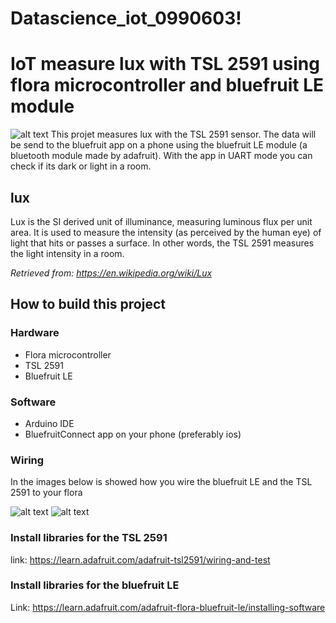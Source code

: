 # Datascience_iot_0990603!
# IoT measure lux with TSL 2591 using flora microcontroller and bluefruit LE module
![alt text](https://user-images.githubusercontent.com/74900539/115708604-82241700-a370-11eb-9170-b2160a3af96d.png)
This projet measures lux with the TSL 2591 sensor. The data will be send to the bluefruit app on a phone using the bluefruit LE module (a bluetooth module made by adafruit). With the app in UART mode you can check if its dark or light in a room. 

## lux
Lux is the SI derived unit of illuminance, measuring luminous flux per unit area. It is used to measure the intensity (as perceived by the human eye) of light that hits or passes a surface. In other words, the TSL 2591 measures the light intensity in a room. 

*Retrieved from: https://en.wikipedia.org/wiki/Lux*

## How to build this project
### Hardware
- Flora microcontroller
- TSL 2591
- Bluefruit LE

### Software
- Arduino IDE
- BluefruitConnect app on your phone (preferably ios)

### Wiring
In the images below is showed how you wire the bluefruit LE and the TSL 2591 to your flora

![alt text](https://user-images.githubusercontent.com/74900539/115710946-3cb51900-a373-11eb-92dd-88ff8ed1b3c5.png)
![alt text](https://user-images.githubusercontent.com/74900539/115711003-4b033500-a373-11eb-9d3b-0ef1d89e1c1b.png)

### Install libraries for the TSL 2591
link: https://learn.adafruit.com/adafruit-tsl2591/wiring-and-test

### Install libraries for the bluefruit LE
Link: https://learn.adafruit.com/adafruit-flora-bluefruit-le/installing-software

